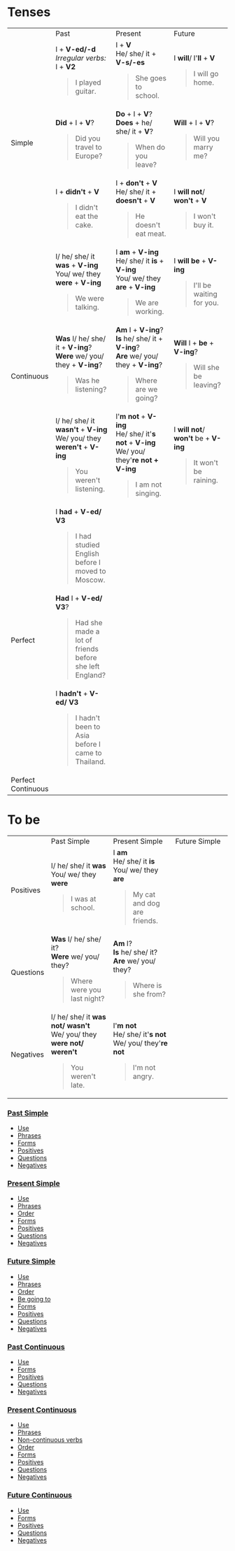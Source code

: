 # Tenses
<table>
 <tr>
  <td width="10%"></td>
  <td width="30%">Past</td>
  <td width="30%">Present</td>
  <td width="30%">Future</td>
 </tr>
 <tr>
  <td rowspan="3">Simple</td>
  <td>
    I + <b>V-ed/-d</b><br>
    <em>Irregular verbs:</em> I + <b>V2</b>
    <blockquote>I played guitar.</blockquote>
  </td>
  <td>
    I + <b>V</b><br>
    He/ she/ it + <b>V-s/-es</b>
    <blockquote>She goes to school.</blockquote>
  </td>
  <td>
    I <b>will</b>/ I'<b>ll</b> + <b>V</b>
    <blockquote>I will go home.</blockquote>
  </td>
 </tr>
 <tr>
  <td>
    <b>Did</b> + I + <b>V</b>?<br>
    <blockquote>Did you travel to Europe?</blockquote>
  </td>
  <td>
    <b>Do</b> + I + <b>V</b>?<br>
    <b>Does</b> + he/ she/ it + <b>V</b>?
    <blockquote>When do you leave?</blockquote>
  </td>
  <td>
    <b>Will</b> + I + <b>V</b>?
    <blockquote>Will you marry me?</blockquote>
  </td>
 </tr>
 <tr>
  <td>
    I + <b>didn't</b> + <b>V</b><br>
    <blockquote>I didn't eat the cake.</blockquote>
  </td>
  <td>
    I + <b>don't</b> + <b>V</b><br>
    He/ she/ it + <b>doesn't</b> + <b>V</b>
    <blockquote>He doesn't eat meat.</blockquote>
  </td>
  <td>
    I <b>will not</b>/ <b>won't</b> + <b>V</b>
    <blockquote>I won't buy it.</blockquote>
  </td>
 </tr>
 <tr>
  <td rowspan="3">Continuous</td>
  <td>
    I/ he/ she/ it <b>was</b> + <b>V-ing</b><br>
    You/ we/ they <b>were</b> + <b>V-ing</b><br>
    <blockquote>We were talking.</blockquote>
  </td>
  <td>
    I <b>am</b> + <b>V-ing</b><br>
    He/ she/ it <b>is</b> + <b>V-ing</b><br>
    You/ we/ they <b>are</b> + <b>V-ing</b><br>
    <blockquote>We are working.</blockquote>
  </td>
  <td>
    I <b>will be</b> + <b>V-ing</b>
    <blockquote>I'll be waiting for you.</blockquote>
  </td>
 </tr>
 <tr>
  <td>
    <b>Was</b> I/ he/ she/ it + <b>V-ing</b>?<br>
    <b>Were</b> we/ you/ they + <b>V-ing</b>?
    <blockquote>Was he listening?</blockquote>  
  </td>
  <td>
    <b>Am</b> I + <b>V-ing</b>?<br>
    <b>Is</b> he/ she/ it + <b>V-ing</b>?<br>
    <b>Are</b> we/ you/ they + <b>V-ing</b>?
    <blockquote>Where are we going?</blockquote>
  </td>
  <td>
    <b>Will</b> I + <b>be</b> + <b>V-ing</b>?
    <blockquote>Will she be leaving?</blockquote>
  </td>
 </tr>
 <tr>
  <td>
    I/ he/ she/ it <b>wasn't</b> + <b>V-ing</b><br>
    We/ you/ they <b>weren't</b> + <b>V-ing</b>
    <blockquote>You weren't listening.</blockquote>
  </td>
  <td>
    I'<b>m not</b> + <b>V-ing</b><br>
    He/ she/ it'<b>s not</b> + <b>V-ing</b><br>
    We/ you/ they'<b>re not + <b>V-ing</b></b>
    <blockquote>I am not singing.</blockquote></td>
  <td>
    I <b>will not</b>/ <b>won't</b> be + <b>V-ing</b>
    <blockquote>It won't be raining.</blockquote></td>
  </td>
 </tr>
 <tr>
  <td rowspan="3">Perfect</td>
  <td>
    I <b>had</b> + <b>V-ed/ V3</b>
    <blockquote>I had studied English before I moved to Moscow.</blockquote>
  </td>
  <td></td>
  <td></td>
 </tr>
 <tr>
  <td>
    <b>Had</b> I + <b>V-ed/ V3</b>?
    <blockquote>Had she made a lot of friends before she left England?</blockquote>
  </td>
  <td></td>
  <td></td>
 </tr>
 <tr>
  <td>
    I <b>hadn't</b> + <b>V-ed/ V3</b>
    <blockquote>I hadn't been to Asia before I came to Thailand.</blockquote>
  </td>
  <td></td>
  <td></td>
 </tr>
 <tr>
  <td rowspan="3">Perfect Continuous</td>
  <td></td>
  <td></td>
  <td></td>
 </tr>
 <tr>
  <td></td>
  <td></td>
  <td></td>
 </tr>
 <tr>
  <td></td>
  <td></td>
  <td></td>
 </tr>
</table>

# To be
<table>
 <tr>
  <td width="10%"></td>
  <td width="30%">Past Simple</td>
  <td width="30%">Present Simple</td>
  <td width="30%">Future Simple</td>
 </tr>
 <tr>
  <td>Positives</td>
  <td>
  I/ he/ she/ it <b>was</b><br>
  You/ we/ they <b>were</b><br>
  <blockquote>I was at school.</blockquote>
  </td>
  <td>
  I <b>am</b><br>
  He/ she/ it <b>is</b><br>
  You/ we/ they <b>are</b><br>
  <blockquote>My cat and dog are friends.</blockquote>
  </td>
  <td></td>
 </tr>
 <tr>
  <td>Questions</td>
  <td>
  <b>Was</b> I/ he/ she/ it?<br>
  <b>Were</b> we/ you/ they?
  <blockquote>Where were you last night?</blockquote>
  </td>
  <td>
  <b>Am</b> I?<br>
  <b>Is</b> he/ she/ it?<br>
  <b>Are</b> we/ you/ they?
  <blockquote>Where is she from?</blockquote>
  </td>
  <td></td>
 </tr>
 <tr>
  <td>Negatives</td>
  <td>
  I/ he/ she/ it <b>was not/ wasn't</b><br>
  We/ you/ they <b>were not/ weren't</b>
  <blockquote>You weren't late.</blockquote>
  </td>
  <td>
  I'<b>m not</b><br>
  He/ she/ it'<b>s not</b><br>
  We/ you/ they'<b>re not</b>
  <blockquote>I'm not angry.</blockquote>
  </td>
  <td></td>
 </tr>
</table>

### [Past Simple](/past-simple.md)
* [Use](/past-simple.md#use)
 * [Phrases](/past-simple.md#phrases)
* [Forms](/past-simple.md#forms)
 * [Positives](/past-simple.md#positives)
 * [Questions](/past-simple.md#questions)
 * [Negatives](/past-simple.md#negatives)

### [Present Simple](/present-simple.md)
* [Use](/present-simple.md#use)
 * [Phrases](/present-simple.md#phrases)
 * [Order](/present-simple.md#order)
* [Forms](/present-simple.md#forms)
 * [Positives](/present-simple.md#positives)
 * [Questions](/present-simple.md#questions)
 * [Negatives](/present-simple.md#negatives)

### [Future Simple](/future-simple.md)
* [Use](/future-simple.md#use)
 * [Phrases](/future-simple.md#phrases)
 * [Order](/future-simple.md#order)
* [Be going to](future-simple.md#be-going-to)
* [Forms](/future-simple.md#forms)
 * [Positives](/future-simple.md#positives)
 * [Questions](/future-simple.md#questions)
 * [Negatives](/future-simple.md#negatives)

### [Past Continuous](/past-continuous.md)
* [Use](/past-continuous.md#use)
* [Forms](/past-continuous.md#forms)
 * [Positives](/past-continuous.md#positives)
 * [Questions](/past-continuous.md#questions)
 * [Negatives](/past-continuous.md#negatives)

### [Present Continuous](/present-continuous.md)
* [Use](/present-continuous.md#use)
 * [Phrases](/present-continuous.md#phrases)
 * [Non-continuous verbs](/present-continuous.md#non-continuous-verbs)
 * [Order](/present-continuous.md#order)
* [Forms](/present-continuous.md#forms)
 * [Positives](/present-continuous.md#positives)
 * [Questions](/present-continuous.md#questions)
 * [Negatives](/present-continuous.md#negatives)

### [Future Continuous](/future-continuous.md)
* [Use](/future-continuous.md#use)
* [Forms](/future-continuous.md#forms)
 * [Positives](/future-continuous.md#positives)
 * [Questions](/future-continuous.md#questions)
 * [Negatives](/future-continuous.md#negatives)
